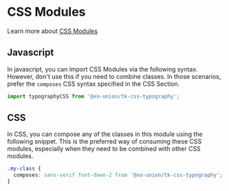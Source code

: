 # CSS Modules

Learn more about [CSS Modules](https://github.com/css-modules/css-modules)

## Javascript

In javascript, you can import CSS Modules via the following syntax. However, don't use this if you need to combine classes. In those scenarios, prefer the `composes` CSS syntax specified in the CSS Section.

```javascript
import typographyCSS from '@xo-union/tk-css-typography';
```

## CSS

In CSS, you can compose any of the classes in this module using the following snippet. This is the preferred way of consuming these CSS modules, especially when they need to be combined with other CSS modules.

```css
.my-class {
  composes: sans-serif font-down-2 from '@xo-union/tk-css-typography';
}
```
